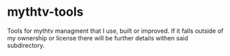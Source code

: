 mythtv-tools
============

Tools for mythtv managment that I use, built or improved.  If it falls outside of my ownership or license there will be further details withen said subdirectory.

